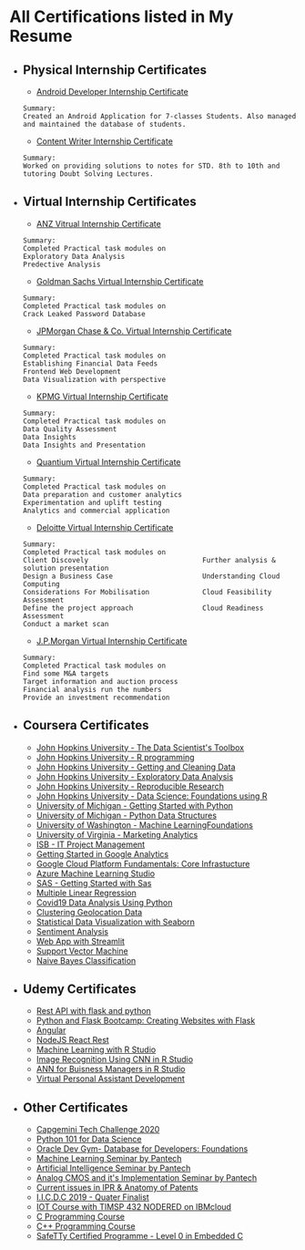 # All Certifications listed in My Resume

- ## Physical Internship Certificates
  - [Android Developer Internship Certificate](https://github.com/omkar04gaikwad/All_certification_listed_in_resume/blob/main/certifications/Omkar.pdf)
  ```
  Summary:
  Created an Android Application for 7-classes Students. Also managed and maintained the database of students.
  ```
  - [Content Writer Internship Certificate](https://github.com/omkar04gaikwad/All_certification_listed_in_resume/blob/main/certifications/20210524_110834.PDF)
  ```
  Summary:
  Worked on providing solutions to notes for STD. 8th to 10th and tutoring Doubt Solving Lectures.
  ```
- ## Virtual Internship Certificates
  - [ANZ Vitrual Internship Certificate](https://github.com/omkar04gaikwad/All_certification_listed_in_resume/blob/main/certifications/ANZ_virtual.pdf)
  ```
  Summary:
  Completed Practical task modules on 
  Exploratory Data Analysis
  Predective Analysis
  ```
  - [Goldman Sachs Virtual Internship Certificate](https://github.com/omkar04gaikwad/All_certification_listed_in_resume/blob/main/certifications/Goldman_Virtual.pdf)
  ```
  Summary:
  Completed Practical task modules on 
  Crack Leaked Password Database
  ```
  - [JPMorgan Chase & Co. Virtual Internship Certificate](https://github.com/omkar04gaikwad/All_certification_listed_in_resume/blob/main/certifications/JPmorgan_Virtual_Internship.pdf)
  ```
  Summary:
  Completed Practical task modules on 
  Establishing Financial Data Feeds
  Frontend Web Development 
  Data Visualization with perspective
  ```
  - [KPMG Virtual Internship Certificate](https://github.com/omkar04gaikwad/All_certification_listed_in_resume/blob/main/certifications/KPMG_Virtual.pdf)
  ```
  Summary:
  Completed Practical task modules on 
  Data Quality Assessment
  Data Insights
  Data Insights and Presentation
  ```
  - [Quantium Virtual Internship Certificate](https://github.com/omkar04gaikwad/All_certification_listed_in_resume/blob/main/certifications/Quantium_Virtual.pdf)
  ```
  Summary:
  Completed Practical task modules on
  Data preparation and customer analytics
  Experimentation and uplift testing
  Analytics and commercial application
  ```
  - [Deloitte Virtual Internship Certificate](https://github.com/omkar04gaikwad/All_certification_listed_in_resume/blob/main/certifications/deloitte_Virtual.pdf)
  ```
  Summary:
  Completed Practical task modules on
  Client Discovely                            Further analysis & solution presentation
  Design a Business Case                      Understanding Cloud Computing
  Considerations For Mobilisation             Cloud Feasibility Assessment 
  Define the project approach                 Cloud Readiness Assessment
  Conduct a market scan
  ```
  - [J.P.Morgan Virtual Internship Certificate](https://github.com/omkar04gaikwad/All_certification_listed_in_resume/blob/main/certifications/jpmc_Virtual.pdf)
  ```
  Summary:
  Completed Practical task modules on
  Find some M&A targets 
  Target information and auction process
  Financial analysis run the numbers
  Provide an investment recommendation
  ```
- ## Coursera Certificates
  - [John Hopkins University - The Data Scientist's Toolbox](https://github.com/omkar04gaikwad/All_certification_listed_in_resume/blob/main/certifications/Coursera%20PZ3WTUSW75JN.pdf)
  - [John Hopkins University - R programming](https://github.com/omkar04gaikwad/All_certification_listed_in_resume/blob/main/certifications/Coursera%20Z5DF7AQRL7PM.pdf)
  - [John Hopkins University - Getting and Cleaning Data](https://github.com/omkar04gaikwad/All_certification_listed_in_resume/blob/main/certifications/Coursera%2047VELPXJMM8S.pdf)
  - [John Hopkins University - Exploratory Data Analysis](https://github.com/omkar04gaikwad/All_certification_listed_in_resume/blob/main/certifications/Coursera%20E7EZLMLYZWFL.pdf)
  - [John Hopkins University - Reproducible Research](https://github.com/omkar04gaikwad/All_certification_listed_in_resume/blob/main/certifications/Coursera%208WSBR54BT9W2.pdf)
  - [John Hopkins University - Data Science: Foundations using R](https://github.com/omkar04gaikwad/All_certification_listed_in_resume/blob/main/certifications/Coursera%2049XRKUGG69P6.pdf)
  - [University of Michigan - Getting Started with Python](https://github.com/omkar04gaikwad/All_certification_listed_in_resume/blob/main/certifications/Coursera%2035US8PJEEH54.pdf)
  - [University of Michigan - Python Data Structures](https://github.com/omkar04gaikwad/All_certification_listed_in_resume/blob/main/certifications/Coursera%208Q8PRCJD8P9S.pdf)
  - [University of Washington - Machine LearningFoundations](https://github.com/omkar04gaikwad/All_certification_listed_in_resume/blob/main/certifications/Coursera%20V464ZHJJ84FT.pdf)
  - [University of Virginia - Marketing Analytics](https://github.com/omkar04gaikwad/All_certification_listed_in_resume/blob/main/certifications/Coursera%20J43CBE567YD2.pdf)
  - [ISB - IT Project Management](https://github.com/omkar04gaikwad/All_certification_listed_in_resume/blob/main/certifications/Coursera%20TJMTW8PZM6MT.pdf)
  - [Getting Started in Google Analytics](https://github.com/omkar04gaikwad/All_certification_listed_in_resume/blob/main/certifications/Coursera%203T9RT4RA27LW.pdf)
  - [Google Cloud Platform Fundamentals: Core Infrastucture](https://github.com/omkar04gaikwad/All_certification_listed_in_resume/blob/main/certifications/Coursera%20T4M3VX97626Q.pdf)
  - [Azure Machine Learning Studio](https://github.com/omkar04gaikwad/All_certification_listed_in_resume/blob/main/certifications/Coursera%2086KYZPWSKTBV.pdf)
  -  [SAS - Getting Started with Sas](https://github.com/omkar04gaikwad/All_certification_listed_in_resume/blob/main/certifications/Coursera%20G7CYRVHYAF3W.pdf)
  - [Multiple Linear Regression](https://github.com/omkar04gaikwad/All_certification_listed_in_resume/blob/main/certifications/Coursera%2067JGAJCMHTW4.pdf)
  - [Covid19 Data Analysis Using Python](https://github.com/omkar04gaikwad/All_certification_listed_in_resume/blob/main/certifications/Coursera%20BN76P87386AV.pdf)
  - [Clustering Geolocation Data](https://github.com/omkar04gaikwad/All_certification_listed_in_resume/blob/main/certifications/Coursera%20EW89C64NQKNA.pdf)
  - [Statistical Data Visualization with Seaborn](https://github.com/omkar04gaikwad/All_certification_listed_in_resume/blob/main/certifications/Coursera%20MFBZT78TAS25.pdf)
  - [Sentiment Analysis](https://github.com/omkar04gaikwad/All_certification_listed_in_resume/blob/main/certifications/Coursera%20QCTXVT8C5HY7.pdf)
  - [Web App with Streamlit](https://github.com/omkar04gaikwad/All_certification_listed_in_resume/blob/main/certifications/Coursera%20QRYBLNK9U429.pdf)
  - [Support Vector Machine](https://github.com/omkar04gaikwad/All_certification_listed_in_resume/blob/main/certifications/Coursera%20WY4PPS523PW8.pdf)
  - [Naive Bayes Classification](https://github.com/omkar04gaikwad/All_certification_listed_in_resume/blob/main/certifications/Coursera%20V62D5PVSNAKB.pdf)

- ## Udemy Certificates
  - [Rest API with flask and python](https://github.com/omkar04gaikwad/All_certification_listed_in_resume/blob/main/certifications/UC-9af7d726-9d30-4681-849b-54dc5e7bffa5.pdf)
  - [Python and Flask Bootcamp: Creating Websites with Flask](https://github.com/omkar04gaikwad/All_certification_listed_in_resume/blob/main/certifications/UC-62697bda-64d6-4524-9a3e-431e0f524b40%20(1).pdf)
  - [Angular](https://github.com/omkar04gaikwad/All_certification_listed_in_resume/blob/main/certifications/UC-47a5bab7-9a3c-4bc6-8585-712b2c0a10ed.pdf)
  - [NodeJS React Rest](https://github.com/omkar04gaikwad/All_certification_listed_in_resume/blob/main/certifications/UC-46fd7571-e2ee-408f-b7bc-5a9bd2f8c1cd.pdf)
  - [Machine Learning with R Studio](https://github.com/omkar04gaikwad/All_certification_listed_in_resume/blob/main/certifications/UC-a806e3eb-7a6c-4d6e-bdbd-b40df68545a5.pdf)
  - [Image Recognition Using CNN in R Studio](https://github.com/omkar04gaikwad/All_certification_listed_in_resume/blob/main/certifications/UC-8af26711-91ec-44e2-989c-3b34bce9b79d.pdf)
  - [ANN for Buisness Managers in R Studio](https://github.com/omkar04gaikwad/All_certification_listed_in_resume/blob/main/certifications/UC-3ef958ca-c5a0-4b69-9672-488f3d789aa3.pdf)
  - [Virtual Personal Assistant Development](https://github.com/omkar04gaikwad/All_certification_listed_in_resume/blob/main/certifications/UC-2a741389-4820-44d9-bef4-a5aa5fabf9d7.pdf)
- ## Other Certificates
  - [Capgemini Tech Challenge 2020](https://github.com/omkar04gaikwad/All_certification_listed_in_resume/blob/main/certifications/Capgemini%20Tech%20Challenge%202020%20_%20Print%20Certificate.pdf)
  - [Python 101 for Data Science](https://github.com/omkar04gaikwad/All_certification_listed_in_resume/blob/main/certifications/Cognitiveclass%20PY0101EN%20Certificate%20_%20Cognitive%20Class.pdf)
  - [Oracle Dev Gym- Database for Developers: Foundations](https://github.com/omkar04gaikwad/All_certification_listed_in_resume/blob/main/certifications/Databases%20for%20Developers_%20Foundations.pdf)
  - [Machine Learning Seminar by Pantech](https://github.com/omkar04gaikwad/All_certification_listed_in_resume/blob/main/certifications/gaikwad%20omkar%20_PELAMETML_20_06_20_0195.pdf)
  - [Artificial Intelligence Seminar by Pantech](https://github.com/omkar04gaikwad/All_certification_listed_in_resume/blob/main/certifications/gaikwad%20omkar%20_PELBIETAI_27_06_20_0465.pdf)
  - [Analog CMOS and it's Implementation Seminar by Pantech](https://github.com/omkar04gaikwad/All_certification_listed_in_resume/blob/main/certifications/gaikwad%20omkar%20_PELTKRCMOS_05_07_0243.pdf)
  - [Current issues in IPR & Anatomy of Patents](https://github.com/omkar04gaikwad/All_certification_listed_in_resume/blob/main/certifications/Certificate%20for%20Omkar%20Gaikwad%20for%20_Current%20Issues%20IPR%20_%20Anatom..._.pdf)
  - [I.I.C.D.C 2019 - Quater Finalist](https://github.com/omkar04gaikwad/All_certification_listed_in_resume/blob/main/certifications/omkar_iicdc.png)
  - [IOT Course with TIMSP 432 NODERED on IBMcloud](https://github.com/omkar04gaikwad/All_certification_listed_in_resume/blob/main/certifications/Adobe%20Scan%20Apr%2028%2C%202021%20(1)-2_rotated.pdf)
  - [C Programming Course](https://github.com/omkar04gaikwad/All_certification_listed_in_resume/blob/main/certifications/20210524_125113(1).PDF)
  - [C++ Programming Course](https://github.com/omkar04gaikwad/All_certification_listed_in_resume/blob/main/certifications/20210524_125928.PDF)
  - [SafeTTy Certified Programme - Level 0 in Embedded C](https://github.com/omkar04gaikwad/All_certification_listed_in_resume/blob/main/certifications/20210524_125521.PDF)
